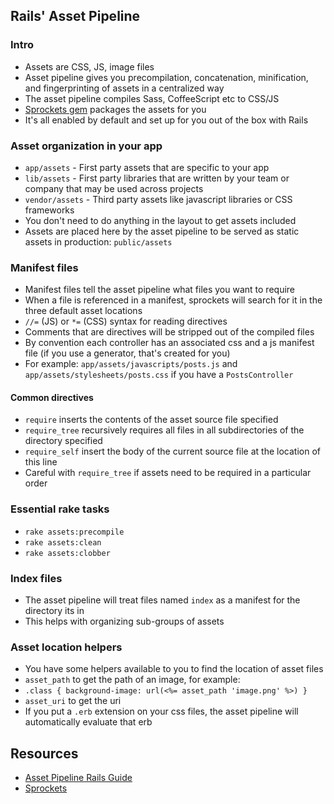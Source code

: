 ## Rails' Asset Pipeline

### Intro

* Assets are CSS, JS, image files
* Asset pipeline gives you precompilation, concatenation, minification, and fingerprinting of assets in a centralized way
* The asset pipeline compiles Sass, CoffeeScript etc to CSS/JS
* [Sprockets gem](https://github.com/sstephenson/sprockets) packages the assets for you
* It's all enabled by default and set up for you out of the box with Rails

### Asset organization in your app

* `app/assets` - First party assets that are specific to your app
* `lib/assets` - First party libraries that are written by your team or company that may be used across projects
* `vendor/assets` - Third party assets like javascript libraries or CSS frameworks
* You don't need to do anything in the layout to get assets included
* Assets are placed here by the asset pipeline to be served as static assets in production: `public/assets`


### Manifest files

* Manifest files tell the asset pipeline what files you want to require
* When a file is referenced in a manifest, sprockets will search for it in the three default asset locations
* `//=` (JS) or `*=` (CSS) syntax for reading directives
* Comments that are directives will be stripped out of the compiled files
* By convention each controller has an associated css and a js manifest file (if you use a generator, that's created for you)
* For example: `app/assets/javascripts/posts.js` and `app/assets/stylesheets/posts.css` if you have a `PostsController`

#### Common directives
* `require` inserts the contents of the asset source file specified
* `require_tree` recursively requires all files in all subdirectories of the directory specified
* `require_self` insert the body of the current source file at the location of this line
* Careful with `require_tree` if assets need to be required in a particular order

### Essential rake tasks

* `rake assets:precompile`
* `rake assets:clean`
* `rake assets:clobber`

### Index files

* The asset pipeline will treat files named `index` as a manifest for the directory its in
* This helps with organizing sub-groups of assets

### Asset location helpers

* You have some helpers available to you to find the location of asset files
* `asset_path` to get the path of an image, for example:
* `.class { background-image: url(<%= asset_path 'image.png' %>) }`
* `asset_uri` to get the uri
* If you put a `.erb` extension on your css files, the asset pipeline will automatically evaluate that erb

## Resources

* [Asset Pipeline Rails Guide](http://guides.rubyonrails.org/asset_pipeline.html)
* [Sprockets](https://github.com/sstephenson/sprockets)
